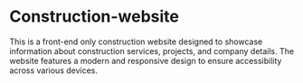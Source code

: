 # Construction-website
This is a front-end only construction website designed to showcase information about construction services, projects, and company details. The website features a modern and responsive design to ensure accessibility across various devices.
